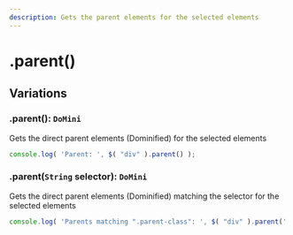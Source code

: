 ```yaml
---
description: Gets the parent elements for the selected elements
---
```


# .parent()

## Variations

### .parent(): ``DoMini``
Gets the direct parent elements (Dominified) for the selected elements
```javascript
console.log( 'Parent: ', $( "div" ).parent() );
```

### .parent(``String`` selector): ``DoMini``
Gets the direct parent elements (Dominified) matching the selector for the selected elements
```javascript
console.log( 'Parents matching ".parent-class": ', $( "div" ).parent('.parent-class') );
```
